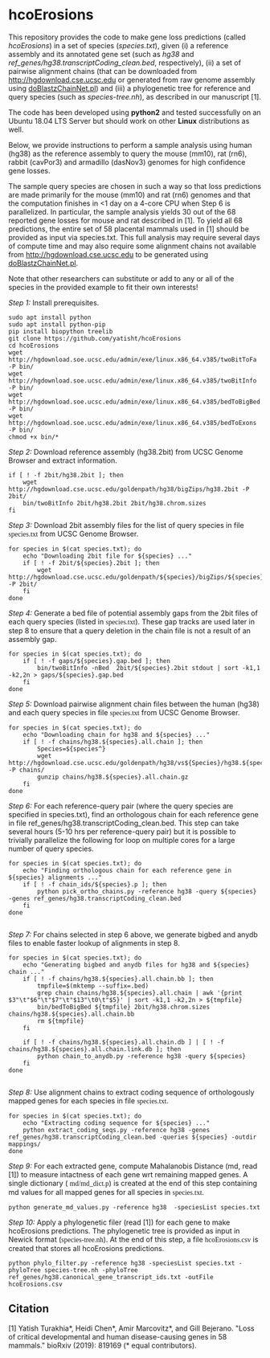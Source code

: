 # hcoErosions

This repository provides the code to make gene loss predictions (called *hcoErosions*) in a set of species (*species.txt*), given (i) a reference assembly and its annotated gene set (such as *hg38* and *ref_genes/hg38.transcriptCoding_clean.bed*, respectively), (ii) a set of pairwise alignment chains (that can be downloaded from http://hgdownload.cse.ucsc.edu or generated from raw genome assembly using [doBlastzChainNet.pl](https://github.com/ENCODE-DCC/kentUtils/blob/master/src/hg/utils/automation/doBlastzChainNet.pl)) and (iii) a phylogenetic tree for reference and query species (such as *species-tree.nh*), as described in our manuscript [1]. 

The code has been developed using **python2** and tested successfully on an Ubuntu 18.04 LTS Server but should work on other **Linux** distributions as well.

Below, we provide instructions to perform a sample analysis using human (hg38) as the reference assembly to query the mouse (mm10), rat (rn6), rabbit (cavPor3) and armadillo (dasNov3) genomes for high confidence gene losses. 

The sample query species are chosen in such a way so that loss predictions are made primarily for the mouse (mm10) and rat (rn6) genomes and that the computation finishes in <1 day on a 4-core CPU when Step 6 is parallelized. In particular, the sample analysis yields 30 out of the 68 reported gene losses for mouse and rat described in [1]. To yield all 68 predictions, the entire set of 58 placental mammals used in [1] should be provided as input via species.txt. This full analysis may require several days of compute time and may also require some alignment chains not available from http://hgdownload.cse.ucsc.edu to be generated using [doBlastzChainNet.pl](https://github.com/ENCODE-DCC/kentUtils/blob/master/src/hg/utils/automation/doBlastzChainNet.pl).

Note that other researchers can substitute or add to any or all of the species in the provided example to fit their own interests!

*Step 1:* Install prerequisites.
```
sudo apt install python
sudo apt install python-pip
pip install biopython treelib
git clone https://github.com/yatisht/hcoErosions
cd hcoErosions
wget http://hgdownload.soe.ucsc.edu/admin/exe/linux.x86_64.v385/twoBitToFa -P bin/
wget http://hgdownload.soe.ucsc.edu/admin/exe/linux.x86_64.v385/twoBitInfo -P bin/
wget http://hgdownload.soe.ucsc.edu/admin/exe/linux.x86_64.v385/bedToBigBed -P bin/
wget http://hgdownload.soe.ucsc.edu/admin/exe/linux.x86_64.v385/bedToExons -P bin/
chmod +x bin/*
```

*Step 2:* Download reference assembly (hg38.2bit) from UCSC Genome Browser and extract information.
```
if [ ! -f 2bit/hg38.2bit ]; then
    wget http://hgdownload.cse.ucsc.edu/goldenpath/hg38/bigZips/hg38.2bit -P 2bit/
    bin/twoBitInfo 2bit/hg38.2bit 2bit/hg38.chrom.sizes
fi
```

*Step 3:* Download 2bit assembly files for the list of query species in file <span style="font-family:san-serif">species.txt</span> from UCSC Genome Browser. 
```
for species in $(cat species.txt); do
    echo "Downloading 2bit file for ${species} ..."
    if [ ! -f 2bit/${species}.2bit ]; then
        wget http://hgdownload.cse.ucsc.edu/goldenpath/${species}/bigZips/${species}.2bit -P 2bit/
    fi
done
```

*Step 4:* Generate a bed file of potential assembly gaps from the 2bit files of each query species (listed in <span style="font-family:san-serif">species.txt</span>). These gap tracks are used later in step 8 to ensure that a query deletion in the chain file is not a result of an assembly gap. 
```
for species in $(cat species.txt); do
    if [ ! -f gaps/${species}.gap.bed ]; then
        bin/twoBitInfo -nBed  2bit/${species}.2bit stdout | sort -k1,1 -k2,2n > gaps/${species}.gap.bed
    fi
done
```

*Step 5:* Download pairwise alignment chain files between the human (hg38) and each query species in file <span style="font-family:san-serif">species.txt</span> from UCSC Genome Browser.
```
for species in $(cat species.txt); do
    echo "Downloading chain for hg38 and ${species} ..."
    if [ ! -f chains/hg38.${species}.all.chain ]; then
        Species=${species^}
        wget http://hgdownload.cse.ucsc.edu/goldenpath/hg38/vs${Species}/hg38.${species}.all.chain.gz -P chains/
        gunzip chains/hg38.${species}.all.chain.gz
    fi
done
```

*Step 6:* For each reference-query pair (where the query species are specified in species.txt), find an orthologous chain for each reference gene in file ref_genes/hg38.transcriptCoding_clean.bed. This step can take several hours (5-10 hrs per reference-query pair) but it is possible to trivially parallelize the following for loop on multiple cores for a large number of query species. 
```
for species in $(cat species.txt); do
    echo "Finding orthologous chain for each reference gene in ${species} alignments ..."
    if [ ! -f chain_ids/${species}.p ]; then
        python pick_ortho_chains.py -reference hg38 -query ${species} -genes ref_genes/hg38.transcriptCoding_clean.bed 
    fi
done
    
```

*Step 7:* For chains selected in step 6 above, we generate bigbed and anydb files to enable faster lookup of alignments in step 8. 
```
for species in $(cat species.txt); do
    echo "Generating bigbed and anydb files for hg38 and ${species} chain ..."
    if [ ! -f chains/hg38.${species}.all.chain.bb ]; then
        tmpfile=$(mktemp --suffix=.bed)
        grep chain chains/hg38.${species}.all.chain | awk '{print $3"\t"$6"\t"$7"\t"$13"\t0\t"$5}' | sort -k1,1 -k2,2n > ${tmpfile}
        bin/bedToBigBed ${tmpfile} 2bit/hg38.chrom.sizes chains/hg38.${species}.all.chain.bb
        rm ${tmpfile}
    fi

    if [ ! -f chains/hg38.${species}.all.chain.db ] | [ ! -f chains/hg38.${species}.all.chain.link.db ]; then
        python chain_to_anydb.py -reference hg38 -query ${species} 
    fi
done
    
```

*Step 8:* Use alignment chains to extract coding sequence of orthologously mapped genes for each species in file <span style="font-family:san-serif">species.txt</span>. 
```
for species in $(cat species.txt); do
    echo "Extracting coding sequence for ${species} ..."
    python extract_coding_seqs.py -reference hg38 -genes ref_genes/hg38.transcriptCoding_clean.bed -queries ${species} -outdir mappings/
done    
```

*Step 9:* For each extracted gene, compute Mahalanobis Distance (md, read [1]) to measure intactness of each gene wrt remaining mapped genes. A single dictionary ( <span style="font-family:san-serif">md/md_dict.p</span>) is created at the end of this step containing md values for all mapped genes for all species in  <span style="font-family:san-serif">species.txt</span>. 
```
python generate_md_values.py -reference hg38  -speciesList species.txt
```

*Step 10:* Apply a phylogenetic filer (read [1]) for each gene to make hcoErosions predictions. The phylogenetic tree is provided as input in Newick format (<span style="font-family:san-serif">species-tree.nh</span>). At the end of this step, a file  <span style="font-family:san-serif">hcoErosions.csv</span> is created that stores all hcoErosions predictions.
```
python phylo_filter.py -reference hg38 -speciesList species.txt -phyloTree species-tree.nh -phyloTree ref_genes/hg38.canonical_gene_transcript_ids.txt -outFile hcoErosions.csv 
```


## Citation

[1] Yatish Turakhia*, Heidi Chen*, Amir Marcovitz*, and Gill Bejerano. "Loss of critical developmental and human disease-causing genes in 58 mammals." bioRxiv (2019): 819169 (* equal contributors).
